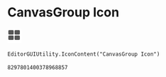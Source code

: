 # CanvasGroup Icon
![](/img/CanvasGroup%20Icon.png)

``` CSharp
EditorGUIUtility.IconContent("CanvasGroup Icon")
```
```
8297801400378968857
```
